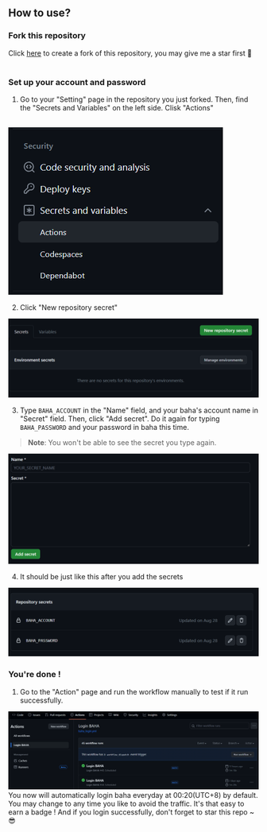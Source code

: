 ## How to use?
### Fork this repository
Click [here](https://github.com/Matthew-HMS/baha_login/fork) to create a fork of this repository, you may give me a star first 🤩
<br>
<br>

### Set up your account and password
1. Go to your "Setting" page in the repository you just forked. Then, find the "Secrets and Variables" on the left side. Clisk "Actions"
<br>
<img src = "https://github.com/Matthew-HMS/baha_login/blob/main/readme_img/secrets.png">
<br>

2. Click "New repository secret"
<img src = "https://github.com/Matthew-HMS/baha_login/blob/main/readme_img/new.png">
<br>

3. Type `BAHA_ACCOUNT` in the "Name" field, and your baha's account name in "Secret" field. Then, click "Add secret". Do it again for typing `BAHA_PASSWORD` and your password in baha this time.
  > **Note**: You won't be able to see the secret you type again.
<img src = "https://github.com/Matthew-HMS/baha_login/blob/main/readme_img/add.png">
<br>

4. It should be just like this after you add the secrets
<img src = "https://github.com/Matthew-HMS/baha_login/blob/main/readme_img/result.png">
<br>


### You're done !
1. Go to the "Action" page and run the workflow manually to test if it run successfully.
<img src = "https://github.com/Matthew-HMS/baha_login/blob/main/readme_img/action.png">
<br>
You now will automatically login baha everyday at 00:20(UTC+8) by default. You may change to any time you like to avoid the traffic. It's that easy to earn a badge ! And if you login successfully, don't forget to star this repo ~ 😎
